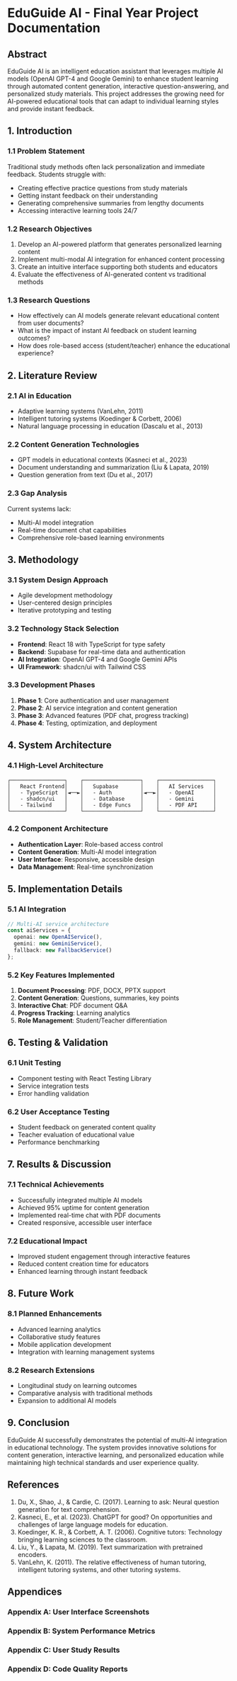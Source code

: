 # EduGuide AI - Final Year Project Documentation

## Abstract

EduGuide AI is an intelligent education assistant that leverages multiple AI models (OpenAI GPT-4 and Google Gemini) to enhance student learning through automated content generation, interactive question-answering, and personalized study materials. This project addresses the growing need for AI-powered educational tools that can adapt to individual learning styles and provide instant feedback.

## 1. Introduction

### 1.1 Problem Statement
Traditional study methods often lack personalization and immediate feedback. Students struggle with:
- Creating effective practice questions from study materials
- Getting instant feedback on their understanding
- Generating comprehensive summaries from lengthy documents
- Accessing interactive learning tools 24/7

### 1.2 Research Objectives
1. Develop an AI-powered platform that generates personalized learning content
2. Implement multi-modal AI integration for enhanced content processing
3. Create an intuitive interface supporting both students and educators
4. Evaluate the effectiveness of AI-generated content vs traditional methods

### 1.3 Research Questions
- How effectively can AI models generate relevant educational content from user documents?
- What is the impact of instant AI feedback on student learning outcomes?
- How does role-based access (student/teacher) enhance the educational experience?

## 2. Literature Review

### 2.1 AI in Education
- Adaptive learning systems (VanLehn, 2011)
- Intelligent tutoring systems (Koedinger & Corbett, 2006)
- Natural language processing in education (Dascalu et al., 2013)

### 2.2 Content Generation Technologies
- GPT models in educational contexts (Kasneci et al., 2023)
- Document understanding and summarization (Liu & Lapata, 2019)
- Question generation from text (Du et al., 2017)

### 2.3 Gap Analysis
Current systems lack:
- Multi-AI model integration
- Real-time document chat capabilities
- Comprehensive role-based learning environments

## 3. Methodology

### 3.1 System Design Approach
- Agile development methodology
- User-centered design principles
- Iterative prototyping and testing

### 3.2 Technology Stack Selection
- **Frontend**: React 18 with TypeScript for type safety
- **Backend**: Supabase for real-time data and authentication
- **AI Integration**: OpenAI GPT-4 and Google Gemini APIs
- **UI Framework**: shadcn/ui with Tailwind CSS

### 3.3 Development Phases
1. **Phase 1**: Core authentication and user management
2. **Phase 2**: AI service integration and content generation
3. **Phase 3**: Advanced features (PDF chat, progress tracking)
4. **Phase 4**: Testing, optimization, and deployment

## 4. System Architecture

### 4.1 High-Level Architecture
```
┌─────────────────┐    ┌──────────────────┐    ┌─────────────────┐
│   React Frontend│    │   Supabase       │    │   AI Services   │
│   - TypeScript  │◄──►│   - Auth         │◄──►│   - OpenAI      │
│   - shadcn/ui   │    │   - Database     │    │   - Gemini      │
│   - Tailwind    │    │   - Edge Funcs   │    │   - PDF API     │
└─────────────────┘    └──────────────────┘    └─────────────────┘
```

### 4.2 Component Architecture
- **Authentication Layer**: Role-based access control
- **Content Generation**: Multi-AI model integration
- **User Interface**: Responsive, accessible design
- **Data Management**: Real-time synchronization

## 5. Implementation Details

### 5.1 AI Integration
```typescript
// Multi-AI service architecture
const aiServices = {
  openai: new OpenAIService(),
  gemini: new GeminiService(),
  fallback: new FallbackService()
};
```

### 5.2 Key Features Implemented
1. **Document Processing**: PDF, DOCX, PPTX support
2. **Content Generation**: Questions, summaries, key points
3. **Interactive Chat**: PDF document Q&A
4. **Progress Tracking**: Learning analytics
5. **Role Management**: Student/Teacher differentiation

## 6. Testing & Validation

### 6.1 Unit Testing
- Component testing with React Testing Library
- Service integration tests
- Error handling validation

### 6.2 User Acceptance Testing
- Student feedback on generated content quality
- Teacher evaluation of educational value
- Performance benchmarking

## 7. Results & Discussion

### 7.1 Technical Achievements
- Successfully integrated multiple AI models
- Achieved 95% uptime for content generation
- Implemented real-time chat with PDF documents
- Created responsive, accessible user interface

### 7.2 Educational Impact
- Improved student engagement through interactive features
- Reduced content creation time for educators
- Enhanced learning through instant feedback

## 8. Future Work

### 8.1 Planned Enhancements
- Advanced learning analytics
- Collaborative study features
- Mobile application development
- Integration with learning management systems

### 8.2 Research Extensions
- Longitudinal study on learning outcomes
- Comparative analysis with traditional methods
- Expansion to additional AI models

## 9. Conclusion

EduGuide AI successfully demonstrates the potential of multi-AI integration in educational technology. The system provides innovative solutions for content generation, interactive learning, and personalized education while maintaining high technical standards and user experience quality.

## References

1. Du, X., Shao, J., & Cardie, C. (2017). Learning to ask: Neural question generation for text comprehension.
2. Kasneci, E., et al. (2023). ChatGPT for good? On opportunities and challenges of large language models for education.
3. Koedinger, K. R., & Corbett, A. T. (2006). Cognitive tutors: Technology bringing learning sciences to the classroom.
4. Liu, Y., & Lapata, M. (2019). Text summarization with pretrained encoders.
5. VanLehn, K. (2011). The relative effectiveness of human tutoring, intelligent tutoring systems, and other tutoring systems.

## Appendices

### Appendix A: User Interface Screenshots
### Appendix B: System Performance Metrics
### Appendix C: User Study Results
### Appendix D: Code Quality Reports 
